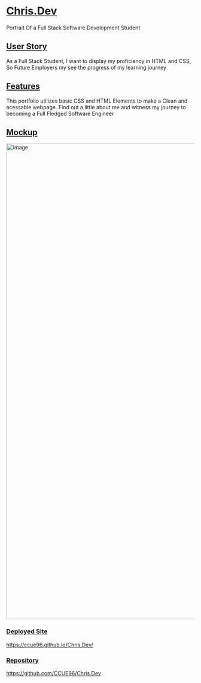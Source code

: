 # <ins>Chris.Dev<ins>
Portrait Of a Full Stack Software Development Student

## <ins>User Story<ins>
As a Full Stack Student, I want to display my proficiency in HTML and CSS, So Future Employers my see the progress of my learning journey

## <ins>Features<ins>
This portfolio utilizes basic CSS and HTML Elements to make a Clean and acessable webpage.
Find out a little about me and witness my journey to becoming a Full Fledged Software Engineer

## <ins>Mockup<ins>
<img width="1268" alt="image" src="https://github.com/CCUE96/Chris.Dev/assets/159393541/47dc2a48-ab83-4403-a9e8-4ea8cc2cdca3">

### <ins>Deployed Site<ins>
https://ccue96.github.io/Chris.Dev/

### <ins>Repository<ins>
https://github.com/CCUE96/Chris.Dev
